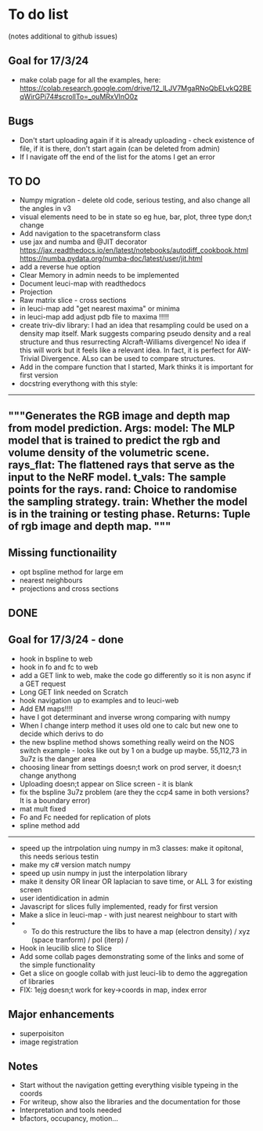 
# To do list
(notes additional to github issues)

## Goal for 17/3/24
- make colab page for all the examples, here: https://colab.research.google.com/drive/12_lLJV7MgaRNoQbELvkQ2BEqWirGPi74#scrollTo=_ouMRxVlnO0z


## Bugs
- Don't start uploading again if it is already uploading - check existence of file, if it is there, don't start again (can be deleted from admin)
- If I navigate off the end of the list for the atoms I get an error

## TO DO
- Numpy migration - delete old code, serious testing, and also change all the angles in v3
- visual elements need to be in state so eg hue, bar, plot, three type don;t change
- Add navigation to the spacetransform class
 - use jax and numba and @JIT decorator
    https://jax.readthedocs.io/en/latest/notebooks/autodiff_cookbook.html
    https://numba.pydata.org/numba-doc/latest/user/jit.html
- add a reverse hue option
- Clear Memory in admin needs to be implemented
- Document leuci-map with readthedocs
- Projection
- Raw matrix slice - cross sections
- in leuci-map add "get nearest maxima" or minima
- in leuci-map add adjust pdb file to maxima !!!!!
- create triv-div library: I had an idea that resampling could be used on a density map itself. Mark suggests comparing pseudo density and a real structure and thus resurrecting Alcraft-Williams divergence! No idea if this will work but it feels like a relevant idea. In fact, it is perfect for AW-Trivial Divergence. ALso can be used to compare structures.
- Add in the compare function that I started, Mark thinks it is important for first version
- docstring everythong with this style:
----------------------------------------------------
  """Generates the RGB image and depth map from model prediction.
    Args:
        model: The MLP model that is trained to predict the rgb and
            volume density of the volumetric scene.
        rays_flat: The flattened rays that serve as the input to
            the NeRF model.
        t_vals: The sample points for the rays.
        rand: Choice to randomise the sampling strategy.
        train: Whether the model is in the training or testing phase.
    Returns:
        Tuple of rgb image and depth map.
    """
----------------------------------------------------

## Missing functionaility
- opt bspline method for large em
- nearest neighbours
- projections and cross sections

## DONE

## Goal for 17/3/24 - done
- hook in bspline to web
- hook in fo and fc to web
- add a GET link to web, make the code go differently so it is non async if a GET request
- Long GET link needed on Scratch
- hook navigation up to examples and to leuci-web
- Add EM maps!!!!
- have I got determinant and inverse wrong comparing with numpy
- When I change interp method it uses old one to calc but new one to decide which derivs to do
- the new bspline method shows something really weird on the NOS switch example - looks like out by 1 on a budge up maybe.
55,112,73 in 3u7z is the danger area
- choosing linear from settings doesn;t work on prod server, it doesn;t change anythong
- Uploading doesn;t appear on Slice screen - it is blank
- fix the bspline 3u7z problem (are they the ccp4 same in both versions? It is a boundary error)
- mat mult fixed
- Fo and Fc needed for replication of plots
- spline method add


-----------------------------------------------
- speed up the intrpolation uing numpy in m3 classes: make it opitonal, this needs serious testin
- make my c# version match numpy
- speed up usin numpy in just the interpolation library
-  make it density OR linear OR laplacian to save time, or ALL 3 for existing screen
- user identidication in admin
- Javascript for slices fully implemented, ready for first version
- Make a slice in leuci-map - with just nearest neighbour to start with
- - To do this restructure the libs to have a map (electron density) / xyz (space tranform) / pol (iterp) / 
- Hook in leucilib slice to Slice
- Add some collab pages demonstrating some of the links and some of the simple functionality
- Get a slice on google collab with just leuci-lib to demo the aggregation of libraries
- FIX: 1ejg doesn;t work for key->coords in map, index error

## Major enhancements
- superpoisiton 
- image registration

## Notes
- Start without the navigation getting everything visible typeing in the coords
- For writeup, show also the libraries and the documentation for those
- Interpretation and tools needed
 - bfactors, occupancy, motion...


